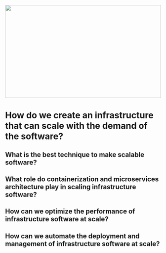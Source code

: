 <img src="https://i.postimg.cc/pTKWxnFP/docker-security-1200x385.jpg" width="100%" height="300px"/>

# How do we create an infrastructure that can scale with the demand of the software?



## What is the best technique to make scalable software?

## What role do containerization and microservices architecture play in scaling infrastructure software?

## How can we optimize the performance of infrastructure software at scale?

## How can we automate the deployment and management of infrastructure software at scale?




